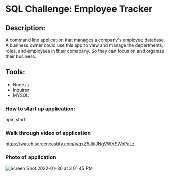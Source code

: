 # SQL Challenge: Employee Tracker

## Description:
A command line application that manages a company's employee database. A business owner could use this app to view and manage the departments, roles, and employees in their comapany. So they can focus on and organize their business.

## Tools:
* Node.js
* Inquirer
* MYSQL

### How to start up application:
npm start

### Walk through video of application
https://watch.screencastify.com/v/qxZ5JkIJNgVWXSWnPaLz


### Photo of application
![Screen Shot 2022-01-30 at 3 01 45 PM](https://user-images.githubusercontent.com/92767735/151715578-291735d7-478b-4a7b-882d-cea75c1a6a76.png)


